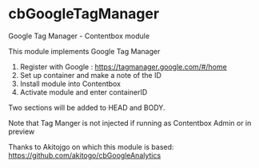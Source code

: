 # cbGoogleTagManager
Google Tag Manager - Contentbox module

This module implements Google Tag Manager

1. Register with Google : https://tagmanager.google.com/#/home
2. Set up container and make a note of the ID
3. Install module into Contentbox
4. Activate module and enter containerID

Two sections will be added to HEAD and BODY. 

Note that Tag Manger is not injected if running as Contentbox Admin or in preview

Thanks to Akitojgo on which this module is based: https://github.com/akitogo/cbGoogleAnalytics 
